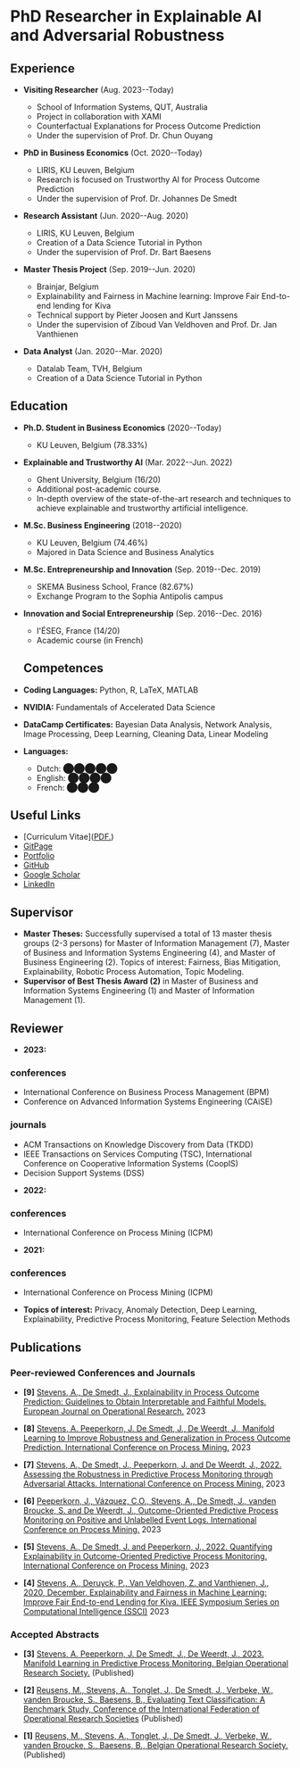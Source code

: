 # PhD Researcher in Explainable AI and Adversarial Robustness

## Experience
* **Visiting Researcher** (Aug. 2023--Today)
  - School of Information Systems, QUT, Australia
  - Project in collaboration with XAMI
  - Counterfactual Explanations for Process Outcome Prediction
  - Under the supervision of Prof. Dr. Chun Ouyang

* **PhD in Business Economics** (Oct. 2020--Today)
  - LIRIS, KU Leuven, Belgium
  - Research is focused on Trustworthy AI for Process Outcome Prediction
  - Under the supervision of Prof. Dr. Johannes De Smedt

* **Research Assistant** (Jun. 2020--Aug. 2020)
  - LIRIS, KU Leuven, Belgium
  - Creation of a Data Science Tutorial in Python
  - Under the supervision of Prof. Dr. Bart Baesens

* **Master Thesis Project** (Sep. 2019--Jun. 2020)
  - Brainjar, Belgium
  - Explainability and Fairness in Machine learning: Improve Fair End-to-end lending for Kiva
  - Technical support by Pieter Joosen and Kurt Janssens
  - Under the supervision of Ziboud Van Veldhoven and Prof. Dr. Jan Vanthienen

* **Data Analyst** (Jan. 2020--Mar. 2020)
  - Datalab Team, TVH, Belgium
  - Creation of a Data Science Tutorial in Python

## Education
* **Ph.D. Student in Business Economics** (2020--Today)
  - KU Leuven, Belgium (78.33%)
  
* **Explainable and Trustworthy AI** (Mar. 2022--Jun. 2022)
  - Ghent University, Belgium (16/20)
  - Additional post-academic course.
  - In-depth overview of the state-of-the-art research and techniques to achieve explainable and trustworthy artificial intelligence.

* **M.Sc. Business Engineering** (2018--2020)
  - KU Leuven, Belgium (74.46%)
  - Majored in Data Science and Business Analytics

* **M.Sc. Entrepreneurship and Innovation** (Sep. 2019--Dec. 2019)
  - SKEMA Business School, France (82.67%)
  - Exchange Program to the Sophia Antipolis campus

* **Innovation and Social Entrepreneurship** (Sep. 2016--Dec. 2016)
  - I'ÉSEG, France (14/20)
  - Academic course (in French)
 
  ## Competences
* **Coding Languages:** Python, R, LaTeX, MATLAB
* **NVIDIA:** Fundamentals of Accelerated Data Science
* **DataCamp Certificates:** Bayesian Data Analysis, Network Analysis, Image Processing, Deep Learning, Cleaning Data, Linear Modeling
* **Languages:**
  - Dutch: ⬤⬤⬤⬤⬤
  - English: ⬤⬤⬤⬤
  - French: ⬤⬤⬤


## Useful Links
* [Curriculum Vitae](<a href="https://github.com/AlexanderPaulStevens/portfolio/blob/main/assets/_CurriculumVitae.pdf" target="_blank">PDF.</a>)
* [GitPage](https://alexanderpaulstevens.github.io/)
* [Portfolio](https://alexanderpaulstevens.github.io/portfolio)
* [GitHub](https://github.com/AlexanderPaulStevens)
* [Google Scholar](https://scholar.google.be/citations?user=fNeFT5EAAAAJ&hl=en)
* [LinkedIn](https://www.linkedin.com/in/alexander-stevens-354b41183/)

## Supervisor
* **Master Theses:** Successfully supervised a total of 13 master thesis groups (2-3 persons) for Master of Information Management (7), Master of Business and Information Systems Engineering (4), and Master of Business Engineering (2). Topics of interest: Fairness, Bias Mitigation, Explainability, Robotic Process Automation, Topic Modeling.
* **Supervisor of Best Thesis Award (2)** in Master of Business and Information Systems Engineering (1) and Master of Information Management (1).

## Reviewer
* **2023:** 
### conferences
- International Conference on Business Process Management (BPM)
- Conference on Advanced Information Systems Engineering (CAiSE)
### journals
- ACM Transactions on Knowledge Discovery from Data (TKDD)
- IEEE Transactions on Services Computing (TSC), International Conference on Cooperative Information Systems (CoopIS)
- Decision Support Systems (DSS)
* **2022:** 
### conferences
- International Conference on Process Mining (ICPM)
* **2021:** 
### conferences
- International Conference on Process Mining (ICPM)

* **Topics of interest:** Privacy, Anomaly Detection, Deep Learning, Explainability, Predictive Process Monitoring, Feature Selection Methods

## Publications

### Peer-reviewed Conferences and Journals

* **[9]** [Stevens, A., De Smedt, J., Explainability in Process Outcome Prediction: Guidelines to Obtain Interpretable and Faithful Models. European Journal on Operational Research.](https://arxiv.org/pdf/2203.16073.pdf)
2023

* **[8]** [Stevens, A. Peeperkorn, J. De Smedt, J., De Weerdt, J., Manifold Learning to Improve Robustness and Generalization in Process Outcome Prediction. International Conference on Process Mining.](https://www.researchgate.net/profile/Alexander-Stevens-6/publication/372788094_Manifold_Learning_for_Adversarial_Robustness_in_Predictive_Process_Monitoring/links/64c8c86c4ce9131cd57d165b/Manifold-Learning-for-Adversarial-Robustness-in-Predictive-Process-Monitoring.pdf)
2023

* **[7]** [Stevens, A., De Smedt, J., Peeperkorn, J. and De Weerdt, J., 2022. Assessing the Robustness in Predictive Process Monitoring through Adversarial Attacks. International Conference on Process Mining.](https://www.researchgate.net/profile/Alexander-Stevens-6/publication/372788094_Manifold_Learning_for_Adversarial_Robustness_in_Predictive_Process_Monitoring/links/64c8c86c4ce9131cd57d165b/Manifold-Learning-for-Adversarial-Robustness-in-Predictive-Process-Monitoring.pdf)
2023

* **[6]** [Peeperkorn, J., Vázquez, C.O., Stevens, A., De Smedt, J., vanden Broucke, S. and De Weerdt, J., Outcome-Oriented Predictive Process Monitoring on Positive and Unlabelled Event Logs. International Conference on Process Mining.](https://www.researchgate.net/profile/Alexander-Stevens-6/publication/372788094_Manifold_Learning_for_Adversarial_Robustness_in_Predictive_Process_Monitoring/links/64c8c86c4ce9131cd57d165b/Manifold-Learning-for-Adversarial-Robustness-in-Predictive-Process-Monitoring.pdf)
2023

* **[5]** [Stevens, A., De Smedt, J. and Peeperkorn, J., 2022. Quantifying Explainability in Outcome-Oriented Predictive Process Monitoring. International Conference on Process Mining.](https://www.researchgate.net/profile/Alexander-Stevens-6/publication/372788094_Manifold_Learning_for_Adversarial_Robustness_in_Predictive_Process_Monitoring/links/64c8c86c4ce9131cd57d165b/Manifold-Learning-for-Adversarial-Robustness-in-Predictive-Process-Monitoring.pdf)
2023

* **[4]** [Stevens, A., Deruyck, P., Van Veldhoven, Z. and Vanthienen, J., 2020, December. Explainability and Fairness in Machine Learning: Improve Fair End-to-end Lending for Kiva. IEEE Symposium Series on Computational Intelligence (SSCI)](https://ieeexplore.ieee.org/stamp/stamp.jsp?tp=&arnumber=9308371)
2023


### Accepted Abstracts

* **[3]** [ Stevens, A. Peeperkorn, J. De Smedt, J., De Weerdt, J., 2023. Manifold Learning in Predictive Process Monitoring. Belgian Operational Research Society.](https://www.orbel.be/orbel37/ORBEL_37_Booklet_final_160523.pdf#page=153) (Published)

* **[2]** [Reusens, M., Stevens, A., Tonglet, J., De Smedt, J., Verbeke, W., vanden Broucke, S., Baesens, B., Evaluating Text Classification: A Benchmark Study, Conference of the International Federation of Operational Research Societies](https://kuleuven.limo.libis.be/discovery/fulldisplay?docid=lirias4088650&context=SearchWebhook&vid=32KUL_KUL:Lirias&lang=en&search_scope=lirias_profile&adaptor=SearchWebhook&tab=LIRIAS&query=any,contains,LIRIAS4088650&offset=0) (Published)

* **[1]** [Reusens, M., Stevens, A., Tonglet, J., De Smedt, J., Verbeke, W., vanden Broucke, S., Baesens, B., Belgian Operational Research Society.](https://kuleuven.limo.libis.be/discovery/fulldisplay?docid=lirias4088650&context=SearchWebhook&vid=32KUL_KUL:Lirias&lang=en&search_scope=lirias_profile&adaptor=SearchWebhook&tab=LIRIAS&query=any,contains,LIRIAS4088650&offset=0) (Published)

